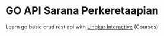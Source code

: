 # GO API Sarana Perkeretaapian

Learn go basic crud rest api with <a href="https://www.google.com/maps/contrib/106778330867756454930">Lingkar Interactive</a> (Courses)